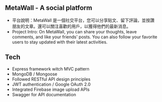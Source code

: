 ## MetaWall - A social platform
- 平台說明：MetaWall 是一個社交平台，您可以分享貼文、留下評論，並按讚朋友的文章。還可以關注喜歡的用戶，以獲得他們的最新消息。
- Project Intro: On MetaWall, you can share your thoughts, leave comments, and like your friends' posts. You can also follow your favorite users to stay updated with their latest activities.

## Tech
- Express framework witch MVC pattern
- MongoDB / Mongoose
- Followed RESTful API design principles
- JWT authentication / Google OAuth 2.0
- Integrated Firebase image upload APIs
- Swagger for API documentation 
